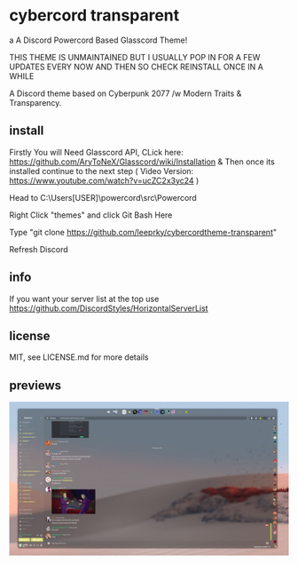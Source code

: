 # cybercord transparent
a A Discord Powercord Based Glasscord Theme!

THIS THEME IS UNMAINTAINED BUT I USUALLY POP IN FOR A FEW UPDATES EVERY NOW AND THEN SO CHECK REINSTALL ONCE IN A WHILE

A Discord theme based on Cyberpunk 2077 /w  Modern Traits & Transparency.
## install

Firstly You will Need Glasscord API, 
CLick here: https://github.com/AryToNeX/Glasscord/wiki/Installation & Then once its installed continue to the next step
( Video Version: https://www.youtube.com/watch?v=ucZC2x3yc24 )

Head to C:\Users\[USER]\powercord\src\Powercord

Right Click "themes" and click Git Bash Here

Type "git clone https://github.com/leeprky/cybercordtheme-transparent"

Refresh Discord

## info

If you want your server list at the top use https://github.com/DiscordStyles/HorizontalServerList

## license

MIT, see LICENSE.md for more details

## previews

![preview](./previews/cybercordtheme-transparent1.jpg.jpg)
